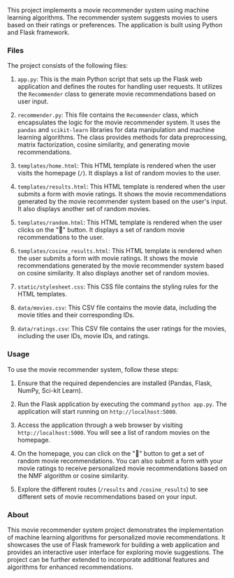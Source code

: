This project implements a movie recommender system using machine learning algorithms. The recommender system suggests movies to users based on their ratings or preferences. The application is built using Python and Flask framework.

### Files

The project consists of the following files:

1. `app.py`: This is the main Python script that sets up the Flask web application and defines the routes for handling user requests. It utilizes the `Recommender` class to generate movie recommendations based on user input.

2. `recommender.py`: This file contains the `Recommender` class, which encapsulates the logic for the movie recommender system. It uses the `pandas` and `scikit-learn` libraries for data manipulation and machine learning algorithms. The class provides methods for data preprocessing, matrix factorization, cosine similarity, and generating movie recommendations.

3. `templates/home.html`: This HTML template is rendered when the user visits the homepage (`/`). It displays a list of random movies to the user.

4. `templates/results.html`: This HTML template is rendered when the user submits a form with movie ratings. It shows the movie recommendations generated by the movie recommender system based on the user's input. It also displays another set of random movies.

5. `templates/random.html`: This HTML template is rendered when the user clicks on the "🎲" button. It displays a set of random movie recommendations to the user.

6. `templates/cosine_results.html`: This HTML template is rendered when the user submits a form with movie ratings. It shows the movie recommendations generated by the movie recommender system based on cosine similarity. It also displays another set of random movies.

7. `static/stylesheet.css`: This CSS file contains the styling rules for the HTML templates.

8. `data/movies.csv`: This CSV file contains the movie data, including the movie titles and their corresponding IDs.

9. `data/ratings.csv`: This CSV file contains the user ratings for the movies, including the user IDs, movie IDs, and ratings.

### Usage

To use the movie recommender system, follow these steps:

1. Ensure that the required dependencies are installed (Pandas, Flask, NumPy, Sci-kit Learn).

2. Run the Flask application by executing the command `python app.py`. The application will start running on `http://localhost:5000`.

3. Access the application through a web browser by visiting `http://localhost:5000`. You will see a list of random movies on the homepage.

4. On the homepage, you can click on the "🎲" button to get a set of random movie recommendations. You can also submit a form with your movie ratings to receive personalized movie recommendations based on the NMF algorithm or cosine similarity.

5. Explore the different routes (`/results` and `/cosine_results`) to see different sets of movie recommendations based on your input.

### About

This movie recommender system project demonstrates the implementation of machine learning algorithms for personalized movie recommendations. It showcases the use of Flask framework for building a web application and provides an interactive user interface for exploring movie suggestions. The project can be further extended to incorporate additional features and algorithms for enhanced recommendations.
